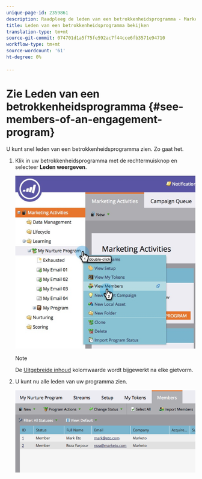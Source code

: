 ```yaml
---
unique-page-id: 2359861
description: Raadpleeg de leden van een betrokkenheidsprogramma - Marketo Docs - Productdocumentatie
title: Leden van een betrokkenheidsprogramma bekijken
translation-type: tm+mt
source-git-commit: 074701d1a5f75fe592ac7f44cce6fb3571e94710
workflow-type: tm+mt
source-wordcount: '61'
ht-degree: 0%

---
```



# Zie Leden van een betrokkenheidsprogramma {#see-members-of-an-engagement-program}

U kunt snel leden van een betrokkenheidsprogramma zien. Zo gaat het.

1. Klik in uw betrokkenheidsprogramma met de rechtermuisknop en selecteer **Leden weergeven**.

   ![](assets/membersofengagement.jpg)

   >[!NOTE]
   >
   >De [Uitgebreide inhoud](/help/marketo/product-docs/email-marketing/drip-nurturing/creating-an-engagement-program/understanding-engagement-programs.md) kolomwaarde wordt bijgewerkt na elke gietvorm.

1. U kunt nu alle leden van uw programma zien.

   ![](assets/image2014-9-15-17-3a17-3a26.png)
